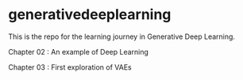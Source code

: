 # generativedeeplearning

This is the repo for the learning journey in Generative Deep Learning.

Chapter 02 : An example of Deep Learning

Chapter 03 : First exploration of VAEs
